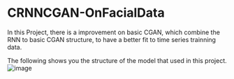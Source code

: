 # CRNNCGAN-OnFacialData

In this Project, there is a improvement on basic CGAN, which combine the RNN to basic CGAN structure, to have a better fit to time series trainning data.

The following shows you the structure of the model that used in this project.
![image]()
